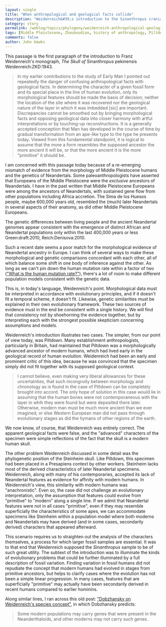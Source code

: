 ```yaml
---
layout: single 
title: "When anthropological and geological facts collide" 
description: "Weidenreich&#39;s introduction to the Sinanthropus cranial monograph illuminates some issues I&#39;m facing with ancient genomes." 
category: story
permalink: /weblog/topics/phylogeny/weidenreich-anthropological-geological-facts-2011.html
tags: [Middle Pleistocene, Zhoukoudian, history of anthropology, Piltdown, Neandertals, morphology, Neandertal DNA, Franz Weidenreich, Steinheim, phylogenetics] 
comments: false 
author: John Hawks 
---
```



This passage is the first paragraph of the introduction to Franz Weidenreich's monograph, <em>The Skull of </em>Sinanthropus pekinensis</em> <bib>Weidenreich:ZKD:1943</bib>. 

<blockquote>In my earlier contributions to the study of Early Man I pointed out repeatedly the danger of confusing anthropological facts with geological facts. In determining the character of a given fossil form and its special place in the line of human evolution, only its morphological features should be made the basis of decision; neither the location of the site where it was recovered nor the geological nature of the layer in which it was imbedded [sic] are important. Discrepancies cannot be smoothed out by bringing morphological facts and opposing geological data into closer harmony with artful interpretations or by touching-up reconstructions. It is a generally accepted conception that Man has developed in the course of time by gradual transformation from an ape-like type to the type he presents today. Viewed from this fundamental standpoint, it is logical to assume that the more a form resembles the supposed ancestor the more ancient it will be, or that the more ancient it is the more "primitive" it should be. </blockquote>

I am concerned with this passage today because of a re-emerging mismatch of evidence from the morphology of Middle Pleistocene humans and the genetics of Neandertals. Some paleoanthropologists have asserted that Europeans of the Middle Pleistocene were the <em>exclusive</em> ancestors of Neandertals. I have in the past written that Middle Pleistocene Europeans were among the ancestors of Neandertals, with sustained gene flow from other populations including Africa <bib>accretion</bib>. The Sima de los Huesos people, maybe 600,000 years old, resembled the (much) later Neandertals in several aspects of their anatomy, as did other Middle Pleistocene Europeans. 

The genetic differences between living people and the ancient Neandertal genomes appear consistent with the emergence of distinct African and Neandertal populations only within the last 400,000 years or less <bib>Green:draft:2010</bib>, <bib>Reich:Denisova:2010</bib>. 

Such a recent date seems a poor match for the morphological evidence of Neandertal ancestry in Europe. I can think of several ways to make these morphological and genetic comparisons concordant with each other, all of which balance some shift in one body of inference against the other. As long as we can't pin down the human mutation rate within a factor of two (<a href="http://johnhawks.net/weblog/reviews/genomics/variation/human-mutation-rate-review-2010.html">"What is the human mutation rate?"</a>), there's a lot of room to make different population models consistent with the genetic data. 

This is, in today's language, Weidenreich's point. Morphological data must be interpreted in accordance with evolutionary principles, and if it doesn't fit a temporal scheme, it doesn't fit. Likewise, genetic similarities must be explained in their own evolutionary framework. These two sources of evidence must in the end be consistent with a single history. We will find that consistency not by shoehorning the evidence together, but by interpreting each with the strongest possible skepticism concerning assumptions and models. 


Weidenreich's introduction illustrates two cases. The simpler, from our point of view today, was Piltdown. Many establishment anthropologists, particularly in Britain, had maintained that Piltdown was a morphologically advanced ancestor of modern humans, which had lived early in the geological record of human evolution. Weidenreich had been an early and prominent critic of this idea, because he was convinced that the specimen simply did not fit together with its supposed geological context. 

<blockquote>I cannot believe, even making very liberal allowances for these uncertainties, that such incongruity between morphology and chronology as is found in the case of Piltdown can be completely brought into accord. The only hope of solution in this case would lie in assuming that the human bones were not contemporaneous with the layer in whih they were found but were deposited there later. Otherwise, modern man must be much more ancient than we ever imagined, or else Western European man did not pass through evolutionary stages as did the hymans of other regions of the earth.</blockquote>


We now know, of course, that Weidenreich was entirely correct. The apparent geological facts were false, and the "advanced" characters of the specimen were simple reflections of the fact that the skull is a modern human skull. 

The other problem Weidenreich discussed in some detail was the phylogenetic position of the Steinheim skull. Like Piltdown, this specimen had been placed in a Presapiens context by other workers. Steinheim lacks most of the derived characteristics of later Neandertal specimens. Weidenreich, along with many of his contemporaries, accepted its lack of Neandertal features as evidence for affinity with modern humans. In Weidenreich's view, this similarity with modern humans was "anachronistic". Even so, the case did not challenge an evolutionary interpretation, only the assumption that features could evolve from "primitive" to "modern" along a single line. If we admit that Neandertal features were not in all cases "primitive", even if they may resemble superficially the characteristics of some apes, we can accommodate specimens like Steinheim within a population model where both moderns and Neandertals may have derived (and in some cases, secondarily derived) characters that appeared afterward. 

This scenario requires us to straighten out the analysis of the characters themselves, a process for which larger fossil samples are essential. It was to that end that Weidenreich supposed the <em>Sinanthropus</em> sample to be of such great utility. The subtext of the introduction was to illuminate the kinds of evolutionary problems that could be further illuminated by a full description of fossil variation. Finding variation in fossil humans did not repudiate the concept that modern humans had evolved in stages from primitive ancestors, but helps to clarify cases where the evolution has not been a simple linear progression. In many cases, features that are superficially "primitive" may actually have been secondarily derived in recent humans compared to earlier hominins. 



Along similar lines, I ran across this old post: <a href="http://johnhawks.net/weblog/topics/history/paleoanthro/dobzhansky_weidenreich_species_2007.html">"Dobzhansky on Weidenreich's species concept"</a>, in which Dobzhansky predicts: 

<blockquote>Some modern populations may carry genes that were present in the Neanderthaloids, and other moderns may not carry such genes. </blockquote>


